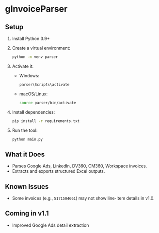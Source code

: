# gInvoiceParser

## Setup

1. Install Python 3.9+
2. Create a virtual environment:
    ```bash
    python -m venv parser
    ```

3. Activate it:
    - Windows:
        ```bash
        parser\Scripts\activate
        ```
    - macOS/Linux:
        ```bash
        source parser/bin/activate
        ```

4. Install dependencies:
    ```bash
    pip install -r requirements.txt
    ```

5. Run the tool:
    ```bash
    python main.py
    ```

## What it Does

- Parses Google Ads, LinkedIn, DV360, CM360, Workspace invoices.
- Extracts and exports structured Excel outputs.

## Known Issues

- Some invoices (e.g., `5171504661`) may not show line-item details in v1.0.

## Coming in v1.1

- Improved Google Ads detail extraction

